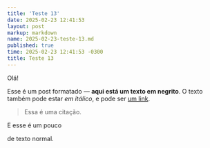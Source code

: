 ```yaml
---
title: 'Teste 13'
date: 2025-02-23 12:41:53
layout: post
markup: markdown
name: 2025-02-23-teste-13.md
published: true
time: 2025-02-23 12:41:53 -0300
title: Teste 13
---
```

Olá!
  

Esse é um post formatado —  **aqui está um texto em negrito**. O texto também pode estar _em itálico_, e pode ser [um link](https://arthr.me/).

  

> Essa é uma citação.

  

E esse é um pouco

de texto normal.